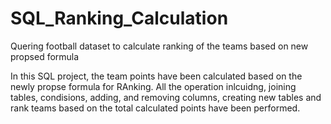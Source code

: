 # SQL_Ranking_Calculation
Quering football dataset to calculate ranking of the teams based on new propsed formula

In this SQL project, the team points have been calculated based on the newly propse formula for RAnking. All the operation inlcuidng, joining tables, condisions, adding, and removing columns, creating new tables and rank teams based on the total calculated points have been performed. 
